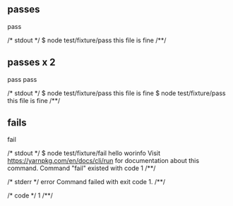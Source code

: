 ## passes
pass

/* stdout */
$ node test/fixture/pass
this file is fine
/**/

## passes x 2
pass pass

/* stdout */
$ node test/fixture/pass
this file is fine
$ node test/fixture/pass
this file is fine
/**/

## fails
fail

/* stdout */
$ node test/fixture/fail
hello worinfo Visit https://yarnpkg.com/en/docs/cli/run for documentation about this command.
Command "fail" existed with code 1
/**/

/* stderr */
error Command failed with exit code 1.
/**/

/* code */
1
/**/